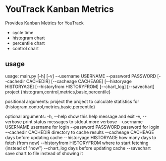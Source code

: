 YouTrack Kanban Metrics
=======================
Provides Kanban Metrics for YouTrack
- cycle time
- histogram chart
- percentile chart
- control chart

usage
-----
usage: main.py [-h] [-v] --username USERNAME --password PASSWORD
               [--cachedir CACHEDIR] [--cacheage CACHEAGE]
               [--historyage HISTORYAGE] [--historyfrom HISTORYFROM]
               [--chart_log] [--savechart]
               project {histogram,control,metrics,basic,percentile}

positional arguments:
  project               the project to calculate statistics for
  {histogram,control,metrics,basic,percentile}

optional arguments:
  -h, --help            show this help message and exit
  -v, --verbose         print status messages to stdout more verbose
  --username USERNAME   username for login
  --password PASSWORD   password for login
  --cachedir CACHEDIR   directory to cache results
  --cacheage CACHEAGE   days before updating cache
  --historyage HISTORYAGE
                        how many days to fetch (from now)
  --historyfrom HISTORYFROM
                        where to start fetching (instead of "now")
  --chart_log           days before updating cache
  --savechart           save chart to file instead of showing it
